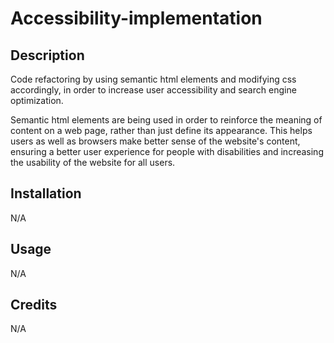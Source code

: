 
# Accessibility-implementation

## Description

Code refactoring by using semantic html elements and modifying css accordingly, in order to increase user accessibility and search engine optimization.

Semantic html elements are being used in order to reinforce the meaning of content on a web page, rather than just define its appearance. 
This helps users as well as browsers make better sense of the website's content, ensuring a better user experience for people with disabilities and increasing the usability of the website for all users.

## Installation
N/A

## Usage
N/A

## Credits
N/A
